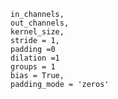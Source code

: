 
``` torch.nn.Conv2d{
in_channels,
out_channels,
kernel_size,
stride = 1,
padding =0
dilation =1
groups = 1
bias = True,
padding_mode = 'zeros'
```
